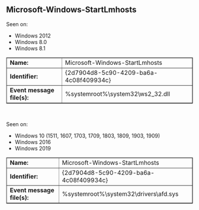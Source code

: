 ## Microsoft-Windows-StartLmhosts

Seen on:
* Windows 2012
* Windows 8.0
* Windows 8.1

<table border="1" class="docutils">
  <tbody>
    <tr>
      <td><b>Name:</b></td>
      <td>Microsoft-Windows-StartLmhosts</td>
    </tr>
    <tr>
      <td><b>Identifier:</b></td>
      <td>{2d7904d8-5c90-4209-ba6a-4c08f409934c}</td>
    </tr>
    <tr>
      <td><b>Event message file(s):</b></td>
      <td>%systemroot%\system32\ws2_32.dll</td>
    </tr>
  </tbody>
</table>

&nbsp;

Seen on:
* Windows 10 (1511, 1607, 1703, 1709, 1803, 1809, 1903, 1909)
* Windows 2016
* Windows 2019

<table border="1" class="docutils">
  <tbody>
    <tr>
      <td><b>Name:</b></td>
      <td>Microsoft-Windows-StartLmhosts</td>
    </tr>
    <tr>
      <td><b>Identifier:</b></td>
      <td>{2d7904d8-5c90-4209-ba6a-4c08f409934c}</td>
    </tr>
    <tr>
      <td><b>Event message file(s):</b></td>
      <td>%systemroot%\system32\drivers\afd.sys</td>
    </tr>
  </tbody>
</table>

&nbsp;

